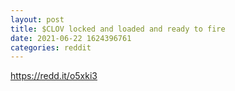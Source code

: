 ```yaml
--- 
layout: post 
title: $CLOV locked and loaded and ready to fire 
date: 2021-06-22 1624396761 
categories: reddit 
--- 
```

https://redd.it/o5xki3
